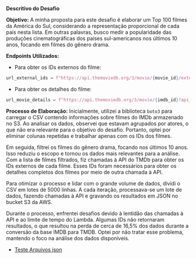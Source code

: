 **Descritivo do Desafio**

**Objetivo:**
A minha proposta para este desafio é elaborar um Top 100 filmes da América do Sul, considerando a representação proporcional de cada país nesta lista. Em outras palavras, busco medir a popularidade das produções cinematográficas dos países sul-americanos nos últimos 10 anos, focando em filmes do gênero drama.

**Endpoints Utilizados:**
- Para obter os IDs externos do filme:
```python
url_external_ids = f"https://api.themoviedb.org/3/movie/{movie_id}/external_ids?api_key={API_KEY}&language=pt-BR"
```
- Para obter os detalhes do filme:
```python
url_movie_details = f"https://api.themoviedb.org/3/movie/{imdb_id}?api_key={API_KEY}&language=pt-BR&external_source=imdb_id"
```

**Processo de Elaboração:**
Inicialmente, utilizei a biblioteca `boto3` para carregar o CSV contendo informações sobre filmes do IMDb armazenado no S3. Ao analisar os dados, observei que estavam agrupados por atores, o que não era relevante para o objetivo do desafio. Portanto, optei por eliminar colunas repetidas e trabalhar apenas com os IDs dos filmes.

Em seguida, filtrei os filmes do gênero drama, focando nos últimos 10 anos. Isso reduziu o escopo e tornou os dados mais relevantes para a análise. Com a lista de filmes filtrados, fiz chamadas à API do TMDb para obter os IDs externos de cada filme. Esses IDs foram necessários para obter os detalhes completos dos filmes por meio de outra chamada à API.

Para otimizar o processo e lidar com o grande volume de dados, dividi o CSV em lotes de 5000 linhas. A cada iteração, processava-se um lote de dados, fazendo chamadas à API e gravando os resultados em JSON no bucket S3 da AWS.

Durante o processo, enfrentei desafios devido à lentidão das chamadas à API e ao limite de tempo do Lambda. Algumas IDs não retornaram resultados, o que resultou na perda de cerca de 16,5% dos dados durante a conversão da base IMDB para TMDB. Optei por não tratar esse problema, mantendo o foco na análise dos dados disponíveis.

- [Teste Arquivos json](/DESAFIO/etapa-2/evidencias/output_lambda/teste.ipynb)